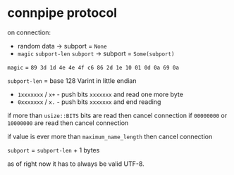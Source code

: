 # connpipe protocol

on connection:

- random data &rarr; subport = `None`
- `magic` `subport-len` `subport` &rarr; subport = `Some(subport)`

`magic` = `89 3d 1d 4e 4e 4f c6 86 2d 1e 10 01 0d 0a 69 0a`

`subport-len` = base 128 Varint in little endian

- `1xxxxxxx` / `x+` - push bits `xxxxxxx` and read one more byte
- `0xxxxxxx` / `x.` - push bits `xxxxxxx` and end reading

if more than `usize::BITS` bits are read then cancel connection
if `00000000` or `10000000` are read then cancel connection

if value is ever more than `maximum_name_length` then cancel connection

`subport` = `subport-len` + 1 bytes

as of right now it has to always be valid UTF-8.

